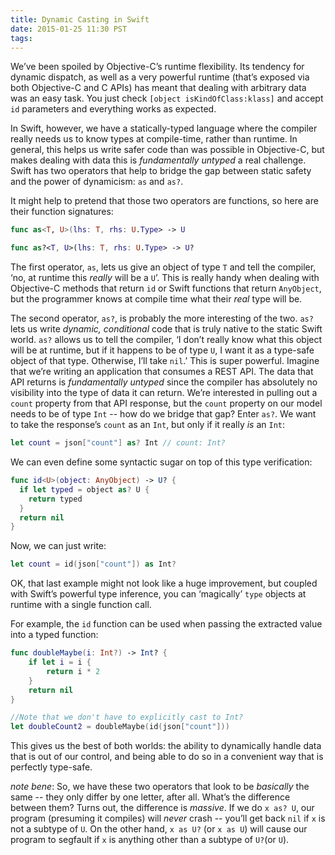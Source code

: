 ```yaml
---
title: Dynamic Casting in Swift
date: 2015-01-25 11:30 PST
tags:
---
```


We’ve been spoiled by Objective-C’s runtime flexibility. Its tendency for dynamic dispatch, as well as a very powerful runtime (that’s exposed via both Objective-C and C APIs) has meant that dealing with arbitrary data was an easy task. You just check `[object isKindOfClass:klass]` and accept `id` parameters and everything works as expected.

In Swift, however, we have a statically-typed language where the compiler really needs us to know types at compile-time, rather than runtime. In general, this helps us write safer code than was possible in Objective-C, but makes dealing with data this is _fundamentally untyped_ a real challenge. Swift has two operators that help to bridge the gap between static safety and the power of dynamicism: `as` and `as?`.

<!-- more -->

It might help to pretend that those two operators are functions, so here are their function signatures:

```swift
func as<T, U>(lhs: T, rhs: U.Type> -> U

func as?<T, U>(lhs: T, rhs: U.Type> -> U?
```

The first operator, `as`, lets us give an object of type `T` and tell the compiler, ‘no, at runtime this _really_ will be a `U`’. This is really handy when dealing with Objective-C methods that return `id` or Swift functions that return `AnyObject`, but the programmer knows at compile time what their _real_ type will be.

The second operator, `as?`, is probably the more interesting of the two. `as?` lets us write _dynamic, conditional_ code that is truly native to the static Swift world. `as?` allows us to tell the compiler, ‘I don’t really know what this object will be at runtime, but if it happens to be of type `U`, I want it as a type-safe object of that type. Otherwise, I’ll take `nil`.’ This is super powerful. Imagine that we’re writing an application that consumes a REST API. The data that API returns is _fundamentally untyped_ since the compiler has absolutely no visibility into the type of data it can return. We’re interested in pulling out a `count` property from that API response, but the `count` property on our model needs to be of type `Int` -- how do we bridge that gap? Enter `as?`. We want to take the response’s `count` as an `Int`, but only if it really _is_ an `Int`:

```swift
let count = json["count"] as? Int // count: Int?
```

We can even define some syntactic sugar on top of this type verification:

```swift
func id<U>(object: AnyObject) -> U? {
  if let typed = object as? U {
    return typed
  }
  return nil
}
```

Now, we can just write:

```swift
let count = id(json["count"]) as Int?
```

OK, that last example might not look like a huge improvement, but coupled with Swift’s powerful type inference, you can ‘magically’ `type` objects at runtime with a single function call.

For example, the `id` function can be used when passing the extracted value into a typed function:
```swift
func doubleMaybe(i: Int?) -> Int? {
    if let i = i {
        return i * 2
    }
    return nil
}

//Note that we don't have to explicitly cast to Int?
let doubleCount2 = doubleMaybe(id(json["count"]))
```

This gives us the best of both worlds: the ability to dynamically handle data that is out of our control, and being able to do so in a convenient way that is perfectly type-safe.

_note bene_: So, we have these two operators that look to be _basically_ the same -- they only differ by one letter, after all. What’s the difference between them? Turns out, the difference is _massive_. If we do `x as? U`, our program (presuming it compiles) will _never_ crash -- you’ll get back `nil` if `x` is not a subtype of `U`. On the other hand, `x as U?` (or `x as U`) will cause our program to segfault if `x` is anything other than a subtype of `U?`(or `U`).
